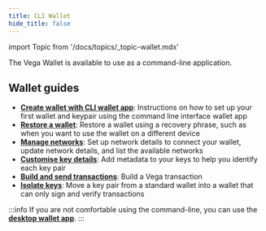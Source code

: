 ```yaml
---
title: CLI Wallet
hide_title: false
---
```

import Topic from '/docs/topics/_topic-wallet.mdx'

<Topic />

The Vega Wallet is available to use as a command-line application.

## Wallet guides 
* **[Create wallet with CLI wallet app](./latest/create-wallet.md)**: Instructions on how to set up your first wallet and keypair using the command line interface wallet app
* **[Restore a wallet](./latest/guides/restore-wallet.md)**: Restore a wallet using a recovery phrase, such as when you want to use the wallet on a different device
* **[Manage networks](./latest/guides/manage-networks.md)**: Set up network details to connect your wallet, update network details, and list the available networks 
* **[Customise key details](./latest/guides/customise-keys.md)**: Add metadata to your keys to help you identify each key pair
* **[Build and send transactions](./latest/guides/build-send-transactions.md)**: Build a Vega transaction
* **[Isolate keys](./latest/guides/isolate-keys.md)**: Move a key pair from a standard wallet into a wallet that can only sign and verify transactions

:::info
If you are not comfortable using the command-line, you can use the **[desktop wallet app](../desktop-app/getting-started.md)**. 
:::